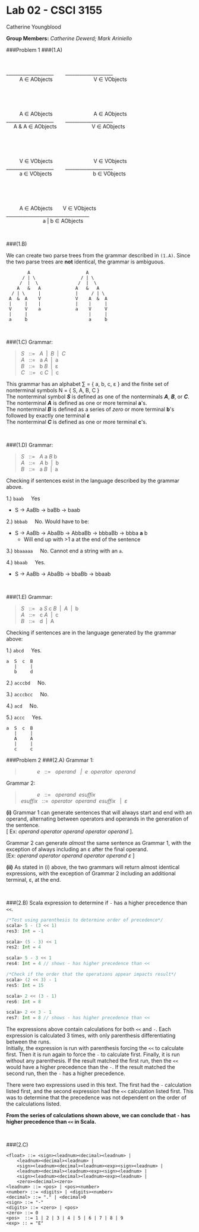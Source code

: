 Lab 02 - CSCI 3155
=========

Catherine Youngblood

**Group Members:** *Catherine Dewerd; Mark Ariniello*

###Problem 1
###(1.A)
  
&nbsp;

\_\_\_\_\_\_\_\_\_\_\_\_\_\_\_\_\_\_\_\_&nbsp;&nbsp;&nbsp;&nbsp;&nbsp;&nbsp;&nbsp;&nbsp;\_\_\_\_\_\_\_\_\_\_\_\_\_\_\_\_\_\_\_\_  
&nbsp;&nbsp;&nbsp;&nbsp;&nbsp;&nbsp;&nbsp;&nbsp;
A &isin; AObjects
&nbsp;&nbsp;&nbsp;&nbsp;&nbsp;&nbsp;&nbsp;&nbsp;&nbsp;&nbsp;&nbsp;&nbsp;&nbsp;&nbsp;&nbsp;&nbsp;&nbsp;&nbsp;&nbsp;&nbsp;&nbsp;&nbsp;&nbsp;&nbsp;&nbsp;&nbsp;
V &isin; VObjects  

&nbsp;

&nbsp;

&nbsp;&nbsp;&nbsp;&nbsp;&nbsp;&nbsp;&nbsp;&nbsp;
A &isin; AObjects
&nbsp;&nbsp;&nbsp;&nbsp;&nbsp;&nbsp;&nbsp;&nbsp;&nbsp;&nbsp;&nbsp;&nbsp;&nbsp;&nbsp;&nbsp;&nbsp;&nbsp;&nbsp;&nbsp;&nbsp;&nbsp;&nbsp;&nbsp;&nbsp;&nbsp;&nbsp;
A &isin; AObjects  
\_\_\_\_\_\_\_\_\_\_\_\_\_\_\_\_\_\_\_\_&nbsp;&nbsp;&nbsp;&nbsp;&nbsp;&nbsp;&nbsp;&nbsp;\_\_\_\_\_\_\_\_\_\_\_\_\_\_\_\_\_\_\_\_  
&nbsp;&nbsp;&nbsp;&nbsp;
A & A &isin; AObjects
&nbsp;&nbsp;&nbsp;&nbsp;&nbsp;&nbsp;&nbsp;&nbsp;&nbsp;&nbsp;&nbsp;&nbsp;&nbsp;&nbsp;&nbsp;&nbsp;&nbsp;&nbsp;&nbsp;&nbsp;&nbsp;&nbsp;
V &isin; AObjects  

&nbsp;

&nbsp;

&nbsp;&nbsp;&nbsp;&nbsp;&nbsp;&nbsp;&nbsp;&nbsp;
V &isin; VObjects
&nbsp;&nbsp;&nbsp;&nbsp;&nbsp;&nbsp;&nbsp;&nbsp;&nbsp;&nbsp;&nbsp;&nbsp;&nbsp;&nbsp;&nbsp;&nbsp;&nbsp;&nbsp;&nbsp;&nbsp;&nbsp;&nbsp;&nbsp;&nbsp;&nbsp;&nbsp;
V &isin; VObjects  
\_\_\_\_\_\_\_\_\_\_\_\_\_\_\_\_\_\_\_\_&nbsp;&nbsp;&nbsp;&nbsp;&nbsp;&nbsp;&nbsp;&nbsp;\_\_\_\_\_\_\_\_\_\_\_\_\_\_\_\_\_\_\_\_  
&nbsp;&nbsp;&nbsp;&nbsp;&nbsp;&nbsp;&nbsp;&nbsp;
a &isin; VObjects
&nbsp;&nbsp;&nbsp;&nbsp;&nbsp;&nbsp;&nbsp;&nbsp;&nbsp;&nbsp;&nbsp;&nbsp;&nbsp;&nbsp;&nbsp;&nbsp;&nbsp;&nbsp;&nbsp;&nbsp;&nbsp;&nbsp;&nbsp;&nbsp;&nbsp;&nbsp;
b &isin; VObjects  

&nbsp;

&nbsp;

&nbsp;&nbsp;&nbsp;&nbsp;&nbsp;&nbsp;&nbsp;&nbsp;
A &isin; AObjects
&nbsp;&nbsp;&nbsp;&nbsp;&nbsp;
V &isin; VObjects  
\_\_\_\_\_\_\_\_\_\_\_\_\_\_\_\_\_\_\_\_\_\_\_\_\_\_\_\_\_\_\_\_\_\_\_  
&nbsp;&nbsp;&nbsp;&nbsp;&nbsp;&nbsp;&nbsp;&nbsp;&nbsp;&nbsp;&nbsp;&nbsp;&nbsp;&nbsp;&nbsp;&nbsp;&nbsp;&nbsp;&nbsp;&nbsp;&nbsp;&nbsp;&nbsp;&nbsp;
a | b &isin; AObjects


&nbsp;

###(1.B)

We can create two parse trees from the grammar described in ``(1.A)``. Since the two parse trees are **not** identical, the grammar is ambiguous.

```
        A                     A
      / | \                 / | \
     /  |  \               /  |  \
    A   &   A             A   &   A
  / | \     |             |     / | \
 A  &  A    V             V    A  &  A
 |     |    |             |    |     |
 V     V    a             a    V     V
 |     |                       |     |
 a     b                       a     b
```

&nbsp;

###(1.C)
Grammar: 

> *S* &nbsp; ::= &nbsp; *A* &nbsp;|&nbsp; *B* &nbsp;|&nbsp; *C*  
> *A* &nbsp; ::= &nbsp; a *A* &nbsp;|&nbsp; a  
> *B* &nbsp; ::= &nbsp; b *B* &nbsp;|&nbsp; &epsilon;  
> *C* &nbsp; ::= &nbsp; c *C* &nbsp;|&nbsp; c


This grammar has an alphabet &sum; = { a, b, c, &epsilon; } and the finite set of nonterminal symbols N = { S, A, B, C }  
The nonterminal symbol ***S*** is defined as one of the nonterminals ***A***, ***B***, or ***C***.  
The nonterminal ***A*** is defined as one or more terminal **a**'s.  
The nonterminal ***B*** is defined as a series of *zero* or more terminal **b**'s followed by exactly one terminal **&epsilon;**  
The nonterminal ***C*** is defined as one or more terminal **c**'s.

&nbsp;

###(1.D)
Grammar: 

> *S* &nbsp; ::= &nbsp; *A* a *B* b  
> *A* &nbsp; ::= &nbsp; *A* b &nbsp;|&nbsp; b  
> *B* &nbsp; ::= &nbsp; a *B* &nbsp;|&nbsp; a  

Checking if sentences exist in the language described by the grammar above.

1.) ``baab`` &nbsp;&nbsp;&nbsp; Yes  
   * S &rarr; AaBb &rarr; baBb &rarr; baab

2.) ``bbbab`` &nbsp;&nbsp;&nbsp; No. Would have to be:
   * S &rarr; AaBb &rarr; AbaBb &rarr; AbbaBb &rarr; bbbaBb &rarr; bbba **a** b
      * Will end up with >1 a at the end of the sentence

3.) ``bbaaaaa`` &nbsp;&nbsp;&nbsp; No. Cannot end a string with an ``a``.

4.) ``bbaab`` &nbsp;&nbsp;&nbsp; Yes.
   * S &rarr; AaBb &rarr; AbaBb &rarr; bbaBb &rarr; bbaab

&nbsp;

###(1.E)
Grammar:

> *S* &nbsp; ::= &nbsp; a *S* c *B* &nbsp;|&nbsp; *A* &nbsp;|&nbsp; b  
> *A* &nbsp; ::= &nbsp; c *A* &nbsp;|&nbsp; c  
> *B* &nbsp; ::= &nbsp; d &nbsp;|&nbsp; A

Checking if sentences are in the language generated by the grammar above:

1.) ``abcd`` &nbsp;&nbsp;&nbsp; Yes.
```
a  S  c  B
   |     |
   b     d
```

2.) ``acccbd`` &nbsp;&nbsp;&nbsp; No.

3.) ``acccbcc`` &nbsp;&nbsp;&nbsp; No.

4.) ``acd`` &nbsp;&nbsp;&nbsp; No.

5.) ``accc`` &nbsp;&nbsp;&nbsp; Yes.
```
a  S  c  B
   |     |
   A     A
   |     |
   c     c
```

###Problem 2
###(2.A)
Grammar 1: 

> &nbsp;&nbsp;&nbsp;&nbsp;&nbsp;&nbsp;&nbsp;&nbsp;&nbsp;&nbsp;&nbsp;*e &nbsp;* ::= *&nbsp; operand &nbsp; *|*&nbsp; e &nbsp;operator &nbsp;operand*

Grammar 2:

> &nbsp;&nbsp;&nbsp;&nbsp;&nbsp;&nbsp;&nbsp;&nbsp;&nbsp;&nbsp;&nbsp;*e &nbsp;* ::= *&nbsp; operand &nbsp;esuffix*  
> *esuffix &nbsp;* ::= *&nbsp;operator &nbsp;operand &nbsp;esuffix &nbsp;* |*&nbsp; &epsilon;* 

**(i)** Grammar 1 can generate sentences that will always start and end with an operand, alternating between operators and operands in the generation of the sentence.  
[ Ex: *operand operator operand operator operand* ].

Grammar 2 can generate *almost* the same sentence as Grammar 1, with the exception of always including an &epsilon; after the final operand.  
[Ex: *operand operator operand operator operand &epsilon;* ]

**(ii)** As stated in (i) above, the two grammars will return almost identical expressions, with the exception of Grammar 2 including an additional terminal, &epsilon;, at the end.

&nbsp;

###(2.B)
Scala expression to determine if ``-`` has a higher precedence than ``<<``.
```scala
/*Test using parenthesis to determine order of precedence*/
scala> 5 - (3 << 1)
res3: Int = -1

scala> (5 - 3) << 1
res2: Int = 4

scala> 5 - 3 << 1
res4: Int = 4 // shows - has higher precedence than <<

/*Check if the order that the operations appear impacts result*/
scala> (2 << 3) - 1
res5: Int = 15

scala> 2 << (3 - 1)
res6: Int = 8

scala> 2 << 3 - 1
res7: Int = 8 // shows - has higher precedence than <<
```
The expressions above contain calculations for both ``<<`` and ``-``. Each expression is calculated 3 times, with only parenthesis differentiating between the runs.  
Initially, the expression is run with parenthesis forcing the ``<<`` to calculate first. Then it is run again to force the ``-`` to calculate first. Finally, it is run without any parenthesis. If the result matched the first run, then the ``<<`` would have a higher precedence than the ``-``. If the result matched the second run, then the ``-`` has a higher precedence. 

There were two expressions used in this text. The first had the ``-`` calculation listed first, and the second expression had the ``<<`` calculation listed first. This was to determine that the precedence was not dependent on the order of the calculations listed.

**From the series of calculations shown above, we can conclude that ``-`` has higher precedence than ``<<`` in Scala.**

&nbsp;

###(2.C)
```
<float> ::= <sign><leadnum><decimal><leadnum> | 
    <leadnum><decimal><leadnum> |
    <sign><leadnum><decimal><leadnum><exp><sign><leadnum> | 
    <leadnum><decimal><leadnum><exp><sign><leadnum> |
    <sign><leadnum><decimal><leadnum><exp><leadnum> |
    <zero><decimal><zero> 
<leadnum> ::= <pos> | <pos><number>
<number> ::= <digits> | <digits><number>
<decimal> ::= "." | <decimal>0
<sign> ::= "-"
<digits> ::= <zero> | <pos>
<zero> ::= 0
<pos>  ::= 1 | 2 | 3 | 4 | 5 | 6 | 7 | 8 | 9
<exp> :: = "E"
```

